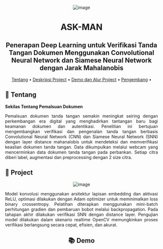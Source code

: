 <div align="center">

![image](https://github.com/user-attachments/assets/e3f87566-6217-4d7f-a2e6-38d66f59ee84)

# ASK-MAN

## Penerapan Deep Learning untuk Verifikasi Tanda Tangan Dokumen Menggunakan Convolutional Neural Network dan Siamese Neural Network dengan Jarak Mahalanobis

<p align="center">


[Tentang](#newspaper-Tentang)
•
[Deskripsi Project](#open_book-Project)
•
[Demo dan Alur Project](#books-Demo)
•
[Pengembang](#panda_face-Pengembang)
•
</div>

## :newspaper: Tentang

**Sekilas Tentang Pemalsuan Dokumen**

<p align="justify">
Pemalsuan dokumen tanda tangan semakin meningkat seiring dengan perkembangan era digital yang menghadirkan tantangan baru bagi keamanan dokumen dan autentikasi. Penelitian ini bertujuan mengembangkan verifikasi dan pengenalan tanda tangan berbasis Convolutional Neural Network (CNN) dan Siamese Neural Network (SNN) dengan layer distance mahanalobis untuk mendeteksi dan memverifikasi keaslian dokumen tanda tangan. Data dikumpulkan melalui webcam yang mencerminkan data dokumen tanda tangan pada perbankan. Setiap citra diberi label, augmentasi dan preprocessing dengan 2 size citra.
</p>



## :open_book: Project 

<div align="center">

![image](https://github.com/user-attachments/assets/29d16c29-7d61-41e9-b65c-d5e2be98e7ad)

<p align="center">

<p align="justify">
Model konvolusi menggunakan arsitektur lapisan embedding dan aktivasi ReLU, optimasi dilakukan dengan Adam optimizer untuk meminimalkan loss binary crossentropy. Pelatihan diterapkan menggunakan mini-batch perhitungan gradien dan pembaruan bobot melalui backpropagation. Pada tahapan akhir dilakukan verifikasi SNN dengan distance layer. Pengujian model dilakukan dalam skenario realtime OpenCV memungkinkan proses verifikasi berlangsung secara cepat, efisien, dan akurat. 
</p>

## :books: Demo
